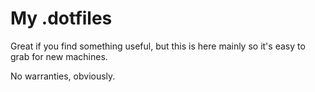 # My .dotfiles

Great if you find something useful, but this is here mainly so it's easy to
grab for new machines.

No warranties, obviously.

